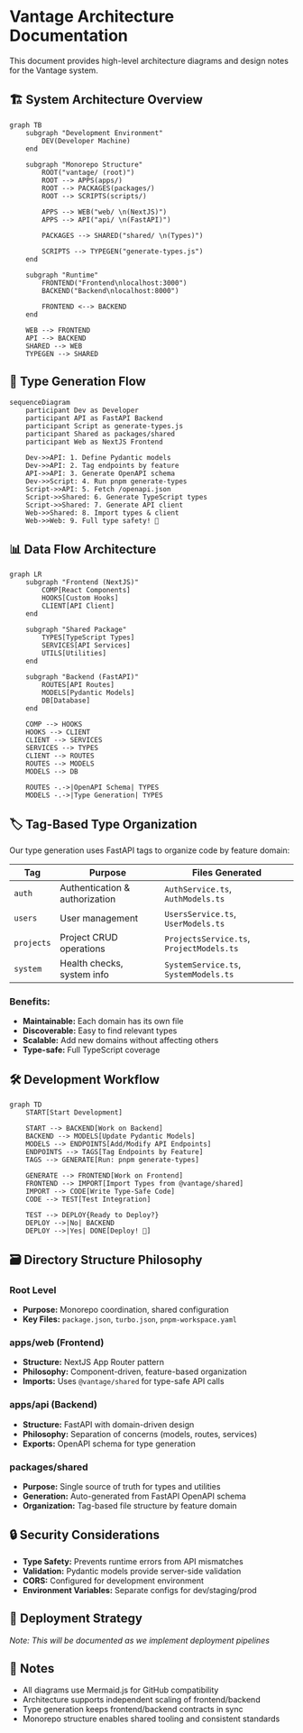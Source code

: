 # Vantage Architecture Documentation

This document provides high-level architecture diagrams and design notes for the Vantage system.

## 🏗️ **System Architecture Overview**

```mermaid
graph TB
    subgraph "Development Environment"
        DEV(Developer Machine)
    end
    
    subgraph "Monorepo Structure"
        ROOT("vantage/ (root)")
        ROOT --> APPS(apps/)
        ROOT --> PACKAGES(packages/)
        ROOT --> SCRIPTS(scripts/)
        
        APPS --> WEB("web/ \n(NextJS)")
        APPS --> API("api/ \n(FastAPI)")
        
        PACKAGES --> SHARED("shared/ \n(Types)")
        
        SCRIPTS --> TYPEGEN("generate-types.js")
    end
    
    subgraph "Runtime"
        FRONTEND("Frontend\nlocalhost:3000")
        BACKEND("Backend\nlocalhost:8000")
        
        FRONTEND <--> BACKEND
    end
    
    WEB --> FRONTEND
    API --> BACKEND
    SHARED --> WEB
    TYPEGEN --> SHARED
```

## 🔄 **Type Generation Flow**

```mermaid
sequenceDiagram
    participant Dev as Developer
    participant API as FastAPI Backend
    participant Script as generate-types.js
    participant Shared as packages/shared
    participant Web as NextJS Frontend
    
    Dev->>API: 1. Define Pydantic models
    Dev->>API: 2. Tag endpoints by feature
    API->>API: 3. Generate OpenAPI schema
    Dev->>Script: 4. Run pnpm generate-types
    Script->>API: 5. Fetch /openapi.json
    Script->>Shared: 6. Generate TypeScript types
    Script->>Shared: 7. Generate API client
    Web->>Shared: 8. Import types & client
    Web->>Web: 9. Full type safety! 🎉
```

## 📊 **Data Flow Architecture**

```mermaid
graph LR
    subgraph "Frontend (NextJS)"
        COMP[React Components]
        HOOKS[Custom Hooks]
        CLIENT[API Client]
    end
    
    subgraph "Shared Package"
        TYPES[TypeScript Types]
        SERVICES[API Services]
        UTILS[Utilities]
    end
    
    subgraph "Backend (FastAPI)"
        ROUTES[API Routes]
        MODELS[Pydantic Models]
        DB[Database]
    end
    
    COMP --> HOOKS
    HOOKS --> CLIENT
    CLIENT --> SERVICES
    SERVICES --> TYPES
    CLIENT --> ROUTES
    ROUTES --> MODELS
    MODELS --> DB
    
    ROUTES -.->|OpenAPI Schema| TYPES
    MODELS -.->|Type Generation| TYPES
```

## 🏷️ **Tag-Based Type Organization**

Our type generation uses FastAPI tags to organize code by feature domain:

| Tag | Purpose | Files Generated |
|-----|---------|----------------|
| `auth` | Authentication & authorization | `AuthService.ts`, `AuthModels.ts` |
| `users` | User management | `UsersService.ts`, `UserModels.ts` |
| `projects` | Project CRUD operations | `ProjectsService.ts`, `ProjectModels.ts` |
| `system` | Health checks, system info | `SystemService.ts`, `SystemModels.ts` |

### Benefits:
- **Maintainable:** Each domain has its own file
- **Discoverable:** Easy to find relevant types
- **Scalable:** Add new domains without affecting others
- **Type-safe:** Full TypeScript coverage

## 🛠️ **Development Workflow**

```mermaid
graph TD
    START[Start Development]
    
    START --> BACKEND[Work on Backend]
    BACKEND --> MODELS[Update Pydantic Models]
    MODELS --> ENDPOINTS[Add/Modify API Endpoints]
    ENDPOINTS --> TAGS[Tag Endpoints by Feature]
    TAGS --> GENERATE[Run: pnpm generate-types]
    
    GENERATE --> FRONTEND[Work on Frontend]
    FRONTEND --> IMPORT[Import Types from @vantage/shared]
    IMPORT --> CODE[Write Type-Safe Code]
    CODE --> TEST[Test Integration]
    
    TEST --> DEPLOY{Ready to Deploy?}
    DEPLOY -->|No| BACKEND
    DEPLOY -->|Yes| DONE[Deploy! 🚀]
```

## 🗃️ **Directory Structure Philosophy**

### **Root Level**
- **Purpose:** Monorepo coordination, shared configuration
- **Key Files:** `package.json`, `turbo.json`, `pnpm-workspace.yaml`

### **apps/web (Frontend)**
- **Structure:** NextJS App Router pattern
- **Philosophy:** Component-driven, feature-based organization
- **Imports:** Uses `@vantage/shared` for type-safe API calls

### **apps/api (Backend)** 
- **Structure:** FastAPI with domain-driven design
- **Philosophy:** Separation of concerns (models, routes, services)
- **Exports:** OpenAPI schema for type generation

### **packages/shared**
- **Purpose:** Single source of truth for types and utilities
- **Generation:** Auto-generated from FastAPI OpenAPI schema
- **Organization:** Tag-based file structure by feature domain

## 🔒 **Security Considerations**

- **Type Safety:** Prevents runtime errors from API mismatches
- **Validation:** Pydantic models provide server-side validation
- **CORS:** Configured for development environment
- **Environment Variables:** Separate configs for dev/staging/prod

## 🚀 **Deployment Strategy** 

*Note: This will be documented as we implement deployment pipelines*

## 📝 **Notes**

- All diagrams use Mermaid.js for GitHub compatibility
- Architecture supports independent scaling of frontend/backend
- Type generation keeps frontend/backend contracts in sync
- Monorepo structure enables shared tooling and consistent standards 